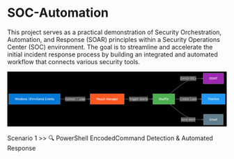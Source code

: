 # SOC-Automation
This project serves as a practical demonstration of Security Orchestration, Automation, and Response (SOAR) principles within a Security Operations Center (SOC) environment. The goal is to streamline and accelerate the initial incident response process by building an integrated and automated workflow that connects various security tools.

![SOC Automation Diagram](Security%20Analysis%20Automation/Diagram-SOC.png)

Scenario 1 >> 🔍 PowerShell EncodedCommand Detection & Automated Response
